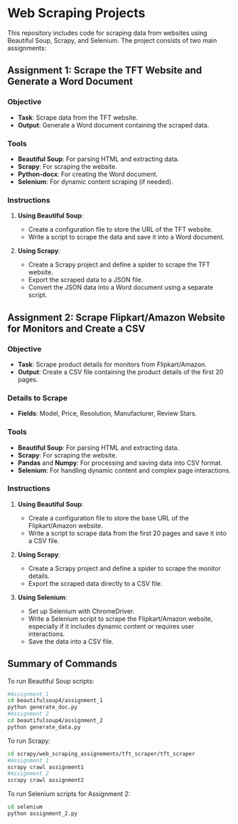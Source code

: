 # Web Scraping Projects

This repository includes code for scraping data from websites using Beautiful Soup, Scrapy, and Selenium. The project consists of two main assignments:

## Assignment 1: Scrape the TFT Website and Generate a Word Document

### Objective
- **Task**: Scrape data from the TFT website.
- **Output**: Generate a Word document containing the scraped data.

### Tools
- **Beautiful Soup**: For parsing HTML and extracting data.
- **Scrapy**: For scraping the website.
- **Python-docx**: For creating the Word document.
- **Selenium**: For dynamic content scraping (if needed).

### Instructions
1. **Using Beautiful Soup**:
   - Create a configuration file to store the URL of the TFT website.
   - Write a script to scrape the data and save it into a Word document.

2. **Using Scrapy**:
   - Create a Scrapy project and define a spider to scrape the TFT website.
   - Export the scraped data to a JSON file.
   - Convert the JSON data into a Word document using a separate script.

## Assignment 2: Scrape Flipkart/Amazon Website for Monitors and Create a CSV

### Objective
- **Task**: Scrape product details for monitors from Flipkart/Amazon.
- **Output**: Create a CSV file containing the product details of the first 20 pages.

### Details to Scrape
- **Fields**: Model, Price, Resolution, Manufacturer, Review Stars.

### Tools
- **Beautiful Soup**: For parsing HTML and extracting data.
- **Scrapy**: For scraping the website.
- **Pandas** and **Numpy**: For processing and saving data into CSV format.
- **Selenium**: For handling dynamic content and complex page interactions.

### Instructions
1. **Using Beautiful Soup**:
   - Create a configuration file to store the base URL of the Flipkart/Amazon website.
   - Write a script to scrape data from the first 20 pages and save it into a CSV file.

2. **Using Scrapy**:
   - Create a Scrapy project and define a spider to scrape the monitor details.
   - Export the scraped data directly to a CSV file.

3. **Using Selenium**:
   - Set up Selenium with ChromeDriver.
   - Write a Selenium script to scrape the Flipkart/Amazon website, especially if it includes dynamic content or requires user interactions.
   - Save the data into a CSV file.


## Summary of Commands

To run Beautiful Soup scripts:
```bash
#Assignment 1
cd beautifulsoup4/assignment_1
python generate_doc.py
#Assignment 2
cd beautifulsoup4/assignment_2
python generate_data.py
```

To run Scrapy:
```bash
cd scrapy/web_scraping_assignements/tft_scraper/tft_scraper
#Assignment 1
scrapy crawl assignment1
#Assignment 2
scrapy crawl assignment2
```

To run Selenium scripts for Assignment 2:
```bash
cd selenium
python assignment_2.py
```